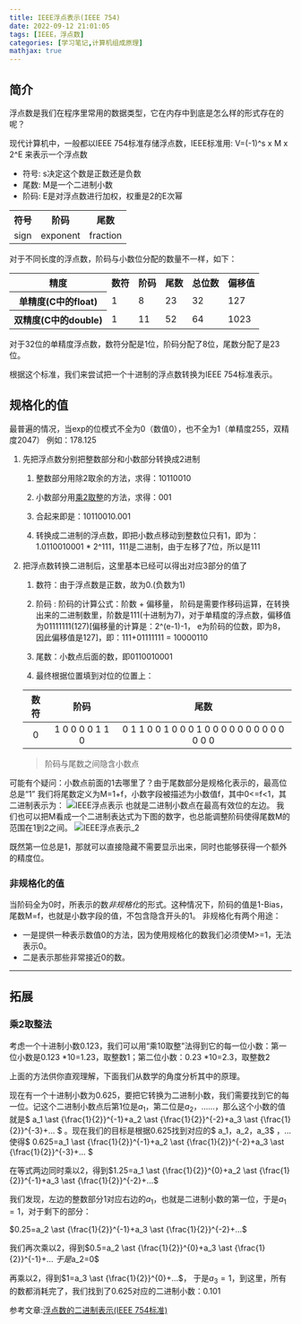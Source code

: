 ```yaml
---
title: IEEE浮点表示(IEEE 754)
date: 2022-09-12 21:01:05
tags: [IEEE，浮点数]
categories: [学习笔记,计算机组成原理]
mathjax: true
---
```

## 简介
浮点数是我们在程序里常用的数据类型，它在内存中到底是怎么样的形式存在的呢？

现代计算机中，一般都以IEEE 754标准存储浮点数，IEEE标准用: V=(-1)^s x M x 2^E 来表示一个浮点数
<!-- more -->
- 符号: s决定这个数是正数还是负数
- 尾数: M是一个二进制小数
- 阶码: E是对浮点数进行加权，权重是2的E次幂
<table>
    <tr>    <th>符号</th>   <th>阶码</th>       <th>尾数</th> </tr>
    <tr>
            <td>sign</td>   <td>exponent</td>   <td>fraction</td>
    </tr>
</table>

对于不同长度的浮点数，阶码与小数位分配的数量不一样，如下：

<table>
    <tr> <th>精度</th>   <th>数符</th>   <th>阶码</th>   <th>尾数</th> <th>总位数</th> <th>偏移值</th></tr>
    <tr>
        <th>单精度(C中的float)</th>  <td>1</td>   <td>8</td>   <td>23</td>   <td>32</td>   <td>127</td>
    </tr>
    <tr>
        <th>双精度(C中的double)</th>  <td>1</td>   <td>11</td>   <td>52</td>   <td>64</td>   <td>1023</td>
    </tr>
</table>

对于32位的单精度浮点数，数符分配是1位，阶码分配了8位，尾数分配了是23位。

根据这个标准，我们来尝试把一个十进制的浮点数转换为IEEE 754标准表示。

## 规格化的值
最普遍的情况，当exp的位模式不全为0（数值0），也不全为1（单精度255，双精度2047）
例如：178.125

1. 先把浮点数分别把整数部分和小数部分转换成2进制
  
    1. 整数部分用除2取余的方法，求得：10110010
  
    2. 小数部分用[乘2取整](#乘2取整法)的方法，求得：001
  
    3. 合起来即是：10110010.001
  
    4. 转换成二进制的浮点数，即把小数点移动到整数位只有1，即为：1.0110010001 * 2^111，111是二进制，由于左移了7位，所以是111
  
2. 把浮点数转换二进制后，这里基本已经可以得出对应3部分的值了
  
    1. 数符：由于浮点数是正数，故为0.(负数为1)
  
    2. 阶码 : 阶码的计算公式：阶数 + 偏移量， 阶码是需要作移码运算，在转换出来的二进制数里，阶数是111(十进制为7)，对于单精度的浮点数，偏移值为01111111(127)[偏移量的计算是：2^(e-1)-1， e为阶码的位数，即为8，因此偏移值是127]，即：111+01111111 = 10000110
  
    3. 尾数：小数点后面的数，即0110010001
  
    4. 最终根据位置填到对位的位置上：

    | 数符 | 阶码 | 尾数 |
    |:----:|:----:|:----:|
    |0|1 0 0 0 0 1 1 0|0 1 1 0 0 1 0 0 0 1 0 0 0 0 0 0 0 0 0 0 0 0 0|

    >阶码与尾数之间隐含小数点

可能有个疑问：小数点前面的1去哪里了？由于尾数部分是规格化表示的，最高位总是“1”
我们将尾数定义为M=1+f，小数字段被描述为小数值f，其中0<=f<1，其二进制表示为：
![IEEE浮点表示](https://cdn.staticaly.com/gh/hiyoung3937/img_hiyoung@master/bolg/IEEE浮点表示.5ehdoqm3j6s.gif)
也就是二进制小数点在最高有效位的左边。
我们也可以把M看成一个二进制表达式为下图的数字，也总能调整阶码使得尾数M的范围在1到2之间。
![IEEE浮点表示_2](https://cdn.staticaly.com/gh/hiyoung3937/img_hiyoung@master/bolg/IEEE浮点表示_2.2g2up3og3j9c.gif)

既然第一位总是1，那就可以直接隐藏不需要显示出来，同时也能够获得一个额外的精度位。

### 非规格化的值
当阶码全为0时，所表示的数*非规格化*的形式。这种情况下，阶码的值是1-Bias，尾数M=f，也就是小数字段的值，不包含隐含开头的1。
非规格化有两个用途：
- 一是提供一种表示数值0的方法，因为使用规格化的数我们必须使M>=1，无法表示0。
- 二是表示那些非常接近0的数。
----------
## 拓展
### 乘2取整法
考虑一个十进制小数0.123，我们可以用“乘10取整”法得到它的每一位小数：第一位小数是0.123 *10=1.23，取整数1；第二位小数：0.23 *10=2.3，取整数2

上面的方法供你直观理解，下面我们从数学的角度分析其中的原理。

现在有一个十进制小数为0.625，要把它转换为二进制小数，我们需要找到它的每一位。记这个二进制小数点后第1位是$a_1$，第二位是$a_2$，……，那么这个小数的值就是$ a_1 \ast {\frac{1}{2}}^{-1}+a_2 \ast {\frac{1}{2}}^{-2}+a_3 \ast {\frac{1}{2}}^{-3}+… $ 。现在我们的目标是根据0.625找到对应的$ a_1，a_2，a_3$ ，…使得$ 0.625=a_1 \ast {\frac{1}{2}}^{-1}+a_2 \ast {\frac{1}{2}}^{-2}+a_3 \ast {\frac{1}{2}}^{-3}+… $

在等式两边同时乘以2，得到$1.25=a_1 \ast {\frac{1}{2}}^{0}+a_2 \ast {\frac{1}{2}}^{-1}+a_3 \ast {\frac{1}{2}}^{-2}+…$

我们发现，左边的整数部分1对应右边的$a_1$，也就是二进制小数的第一位，于是$a_1=1$，对于剩下的部分：

$0.25=a_2 \ast {\frac{1}{2}}^{-1}+a_3 \ast {\frac{1}{2}}^{-2}+…$

我们再次乘以2，得到$0.5=a_2 \ast {\frac{1}{2}}^{0}+a_3 \ast {\frac{1}{2}}^{-1}+… $于是$a_2=0$

再乘以2，得到$1=a_3 \ast {\frac{1}{2}}^{0}+…$， 于是$a_3=1$，到这里，所有的数都消耗完了，我们找到了0.625对应的二进制小数：0.101


参考文章:[浮点数的二进制表示(IEEE 754标准)](https://zhuanlan.zhihu.com/p/144697348)